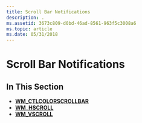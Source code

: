 ```yaml
---
title: Scroll Bar Notifications
description: .
ms.assetid: 3673c809-d0bd-46ad-8561-963f5c3008a6
ms.topic: article
ms.date: 05/31/2018
---
```


# Scroll Bar Notifications

## In This Section

-   [**WM\_CTLCOLORSCROLLBAR**](wm-ctlcolorscrollbar.md)
-   [**WM\_HSCROLL**](wm-hscroll.md)
-   [**WM\_VSCROLL**](wm-vscroll.md)

 

 




